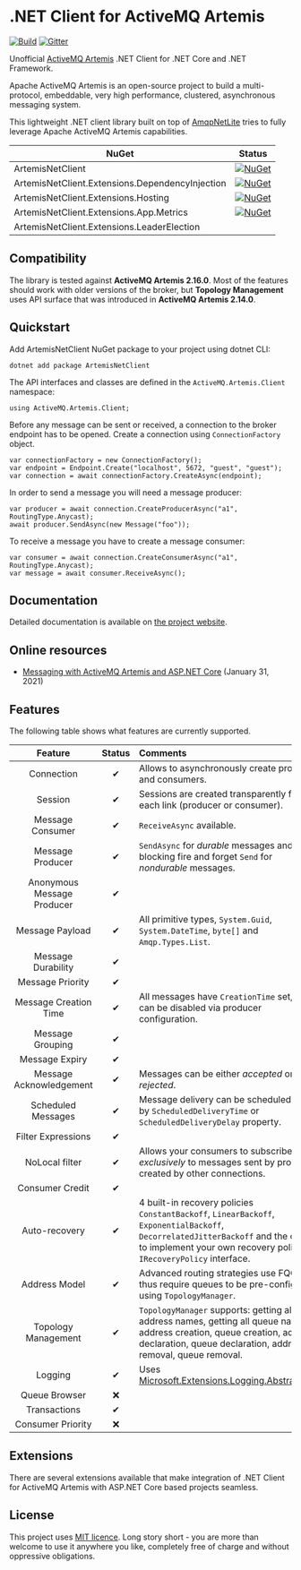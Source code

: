 # .NET Client for ActiveMQ Artemis

[![Build](https://github.com/Havret/dotnet-activemq-artemis-client/actions/workflows/build.yml/badge.svg)](https://github.com/Havret/dotnet-activemq-artemis-client/actions/workflows/build.yml)
[![Gitter](https://badges.gitter.im/dotnet-activemq-artemis-client/community.svg)](https://gitter.im/dotnet-activemq-artemis-client/community?utm_source=badge&utm_medium=badge&utm_campaign=pr-badge)

Unofficial [ActiveMQ Artemis](https://activemq.apache.org/components/artemis/) .NET Client for .NET Core and .NET Framework.

Apache ActiveMQ Artemis is an open-source project to build a multi-protocol, embeddable, very high performance, clustered, asynchronous messaging system.

This lightweight .NET client library built on top of [AmqpNetLite](http://azure.github.io/amqpnetlite/) tries to fully leverage Apache ActiveMQ Artemis capabilities.

|NuGet|Status|
|------|-------------|
|ArtemisNetClient|[![NuGet](https://img.shields.io/nuget/vpre/ArtemisNetClient.svg)](https://www.nuget.org/packages/ArtemisNetClient/)
|ArtemisNetClient.Extensions.DependencyInjection|[![NuGet](https://img.shields.io/nuget/vpre/ArtemisNetClient.Extensions.DependencyInjection.svg)](https://www.nuget.org/packages/ArtemisNetClient.Extensions.DependencyInjection/)
|ArtemisNetClient.Extensions.Hosting |[![NuGet](https://img.shields.io/nuget/vpre/ArtemisNetClient.Extensions.Hosting.svg)](https://www.nuget.org/packages/ArtemisNetClient.Extensions.Hosting/)
|ArtemisNetClient.Extensions.App.Metrics |[![NuGet](https://img.shields.io/nuget/vpre/ArtemisNetClient.Extensions.App.Metrics.svg)](https://www.nuget.org/packages/ArtemisNetClient.Extensions.App.Metrics/)
|ArtemisNetClient.Extensions.LeaderElection |

## Compatibility

The library is tested against **ActiveMQ Artemis 2.16.0**. Most of the features should work with older versions of the broker, but **Topology Management** uses API surface that was introduced in **ActiveMQ Artemis 2.14.0**.

## Quickstart

Add ArtemisNetClient NuGet package to your project using dotnet CLI:

```
dotnet add package ArtemisNetClient
```

The API interfaces and classes are defined in the `ActiveMQ.Artemis.Client` namespace:

```
using ActiveMQ.Artemis.Client;
```

Before any message can be sent or received, a connection to the broker endpoint has to be opened. Create a connection using `ConnectionFactory` object.

```
var connectionFactory = new ConnectionFactory();
var endpoint = Endpoint.Create("localhost", 5672, "guest", "guest");
var connection = await connectionFactory.CreateAsync(endpoint);
```

In order to send a message you will need a message producer:

```
var producer = await connection.CreateProducerAsync("a1", RoutingType.Anycast);
await producer.SendAsync(new Message("foo"));
```

To receive a message you have to create a message consumer:

```
var consumer = await connection.CreateConsumerAsync("a1", RoutingType.Anycast);
var message = await consumer.ReceiveAsync();
```

## Documentation

Detailed documentation is available on [the project website](https://havret.github.io/dotnet-activemq-artemis-client/).

## Online resources

- [Messaging with ActiveMQ Artemis and ASP.NET Core](https://havret.io/activemq-artemis-net-core) (January 31, 2021)

## Features

The following table shows what features are currently supported.

|Feature|Status|Comments|
|:-:|:-:|:-|
|Connection|✔|Allows to asynchronously create producers and consumers.|
|Session|✔|Sessions are created transparently for each link (producer or consumer).|
|Message Consumer|✔|`ReceiveAsync` available.|
|Message Producer|✔|`SendAsync` for *durable* messages and non-blocking fire and forget `Send` for *nondurable* messages.|
|Anonymous Message Producer|✔||
|Message Payload|✔|All primitive types, `System.Guid`, `System.DateTime`, `byte[]` and `Amqp.Types.List`.|
|Message Durability|✔||
|Message Priority|✔||
|Message Creation Time|✔|All messages have `CreationTime` set, but it can be disabled via producer configuration.|
|Message Grouping|✔||
|Message Expiry|✔||
|Message Acknowledgement|✔|Messages can be either *accepted* or *rejected*.|
|Scheduled Messages|✔|Message delivery can be scheduled either by `ScheduledDeliveryTime` or `ScheduledDeliveryDelay` property.
|Filter Expressions|✔||
|NoLocal filter|✔|Allows your consumers to subscribe *exclusively* to messages sent by producers created by other connections.|
|Consumer Credit|✔||
|Auto-recovery|✔|4 built-in recovery policies `ConstantBackoff`, `LinearBackoff`, `ExponentialBackoff`, `DecorrelatedJitterBackoff` and the option to implement your own recovery policy via `IRecoveryPolicy` interface.|
|Address Model|✔|Advanced routing strategies use FQQN, thus require queues to be pre-configured using `TopologyManager`.|
|Topology Management|✔|`TopologyManager` supports: getting all address names, getting all queue names, address creation, queue creation, address declaration, queue declaration, address removal, queue removal.|
|Logging|✔|Uses [Microsoft.Extensions.Logging.Abstractions](https://www.nuget.org/packages/Microsoft.Extensions.Logging.Abstractions/).|
|Queue Browser|❌||
|Transactions|✔||
|Consumer Priority|❌||

## Extensions
There are several extensions available that make integration of .NET Client for ActiveMQ Artemis with ASP.NET Core based projects seamless.

## License

This project uses [MIT licence](https://github.com/Havret/dotnet-activemq-artemis-client/blob/master/LICENSE). Long story short - you are more than welcome to use it anywhere you like, completely free of charge and without oppressive obligations.
